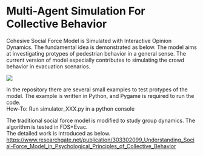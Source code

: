 # Multi-Agent Simulation For Collective Behavior

Cohesive Social Force Model is Simulated with Interactive Opinion Dynamics.  The fundamental idea is demonstrated as below. The model aims at investigating protypes of pedestrian behavior in a general sense. The current version of model especially contributes to simulating the crowd behavior in evacuation scenarios.

![](https://github.com/godisreal/Many-Particle-System/blob/master/FigNew.PNG)

In the repository there are several small examples to test protypes of the model.  The example is written in Python, and Pygame is required to run the code.  
How-To: Run simulator_XXX.py in a python console

The traditional social force model is modified to study group dynamics.  The algorithm is tested in FDS+Evac.  
The detailed work is introduced as below.  
https://www.researchgate.net/publication/303302099_Understanding_Social-Force_Model_in_Psychological_Principles_of_Collective_Behavior
